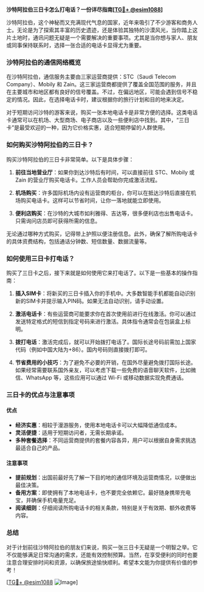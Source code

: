 **沙特阿拉伯三日卡怎么打电话？一份详尽指南[[TG💪+ @esim1088](https://t.me/s/esim1088)]**

沙特阿拉伯，这个神秘而又充满现代气息的国家，近年来吸引了不少游客和商务人士。无论是为了探索其丰富的历史遗迹，还是体验其独特的沙漠风光，当你踏上这片土地时，通讯问题无疑是一个需要解决的重要事项。尤其是当你想与家人、朋友或同事保持联系时，选择一张合适的电话卡显得尤为重要。

### **沙特阿拉伯的通信网络概览**

在沙特阿拉伯，通信服务主要由三家运营商提供：STC（Saudi Telecom Company）、Mobily 和 Zain。这三家运营商都提供了覆盖全国范围的服务，并且在主要城市和地区都有良好的信号覆盖。不过，在偏远地区，可能会遇到信号不稳定的情况。因此，在选择电话卡时，建议根据你的旅行计划和目的地来决定。

对于短期访问沙特的游客来说，购买一张本地电话卡是非常方便的选择。这类电话卡通常可以在机场、大型商场、电子商店以及一些便利店中找到。其中，“三日卡”是最受欢迎的一种，因为它价格实惠，适合短期停留的人群使用。

### **如何购买沙特阿拉伯的三日卡？**

购买沙特阿拉伯的三日卡非常简单。以下是具体步骤：

1. **前往当地营业厅**：如果你到达沙特后有时间，可以直接前往 STC、Mobily 或 Zain 的营业厅购买电话卡。工作人员会帮助你完成激活流程。
   
2. **机场购买**：许多国际机场内设有运营商的柜台，你可以在抵达沙特后直接在机场购买电话卡。这样可以节省时间，让你一落地就能立即使用。

3. **便利店购买**：在沙特的大城市如利雅得、吉达等，很多便利店也出售电话卡。只需询问店员即可获得所需的信息。

无论通过哪种方式购买，记得带上护照以便注册信息。此外，确保了解所购电话卡的具体资费结构，包括通话分钟数、短信数量、数据流量等。

### **如何使用三日卡打电话？**

购买了三日卡之后，接下来就是如何使用它来打电话了。以下是一些基本的操作指南：

1. **插入SIM卡**：将新买的三日卡插入你的手机中。大多数智能手机都能自动识别新的SIM卡并提示输入PIN码。如果无法自动识别，请手动设置。

2. **激活电话卡**：有些运营商可能要求你在首次使用前进行在线激活。你可以通过发送特定格式的短信到指定号码来进行激活。具体指令通常会在包装盒上标明。

3. **拨打电话**：激活完成后，就可以开始拨打电话了。国际长途号码前需加上国家代码（例如中国大陆为+86）。国内号码则直接拨打即可。

4. **节省费用的小技巧**：为了避免不必要的开销，在国外尽量避免拨打国际长途。如果经常需要联系国外亲友，可以考虑下载一些免费的语音聊天软件，比如微信、WhatsApp 等，这些应用可以通过 Wi-Fi 或移动数据实现免费通话。

### **三日卡的优点与注意事项**

#### **优点**
- **经济实惠**：相较于漫游服务，使用本地电话卡可以大幅降低通信成本。
- **灵活便捷**：适用于短期访问者，无需长期承诺。
- **多种套餐选择**：不同运营商提供的套餐内容各异，用户可以根据自身需求挑选最适合自己的产品。

#### **注意事项**
- **提前规划**：出国前最好先了解一下目的地的通信环境及运营商情况，以便做出最佳决策。
- **备用方案**：即使拥有了本地电话卡，也不要完全依赖它。最好随身携带充电宝，并确保手机电量充足。
- **阅读细则**：仔细阅读所购电话卡的相关条款，特别是关于有效期、额外收费等内容。

### **总结**

对于计划前往沙特阿拉伯的朋友们来说，购买一张三日卡无疑是一个明智之举。它不仅能够满足日常沟通的需求，还能有效控制预算。当然，在享受便利的同时也要注意合理安排时间和资源，以确保旅途愉快顺利。希望本文能为你提供有价值的参考！

[[TG💪+ @esim1088](https://t.me/s/esim1088) ![Image](https://i.postimg.cc/4NQfJmqS/Snipaste-2025-05-13-00-14-12.png)]